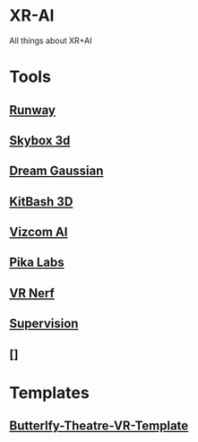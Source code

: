 # XR-AI
All things about XR+AI

# Tools
## [Runway](https://research.runwayml.com/)
## [Skybox 3d](https://skybox.blockadelabs.com/)
## [Dream Gaussian](https://github.com/dreamgaussian/dreamgaussian)
## [KitBash 3D](https://kitbash3d.com/)
## [Vizcom AI](https://www.vizcom.ai/)
## [Pika Labs](https://www.pika.art/)
## [VR Nerf]()
## [Supervision](https://github.com/roboflow/supervision)
## []

# Templates
## [Butterlfy-Theatre-VR-Template](https://github.com/az7dev/Butterfly_theatre_vr_template)

